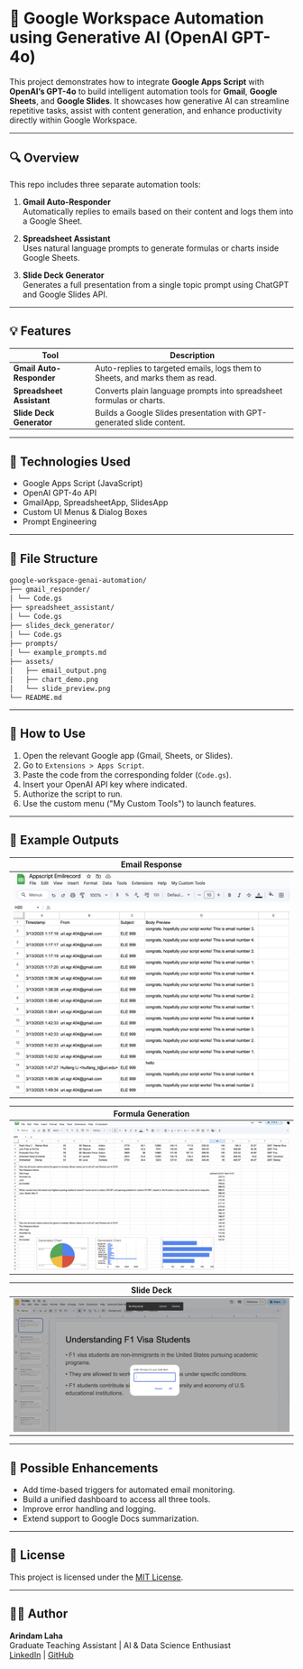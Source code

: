# 🤖 Google Workspace Automation using Generative AI (OpenAI GPT-4o)

This project demonstrates how to integrate **Google Apps Script** with **OpenAI’s GPT-4o** to build intelligent automation tools for **Gmail**, **Google Sheets**, and **Google Slides**. It showcases how generative AI can streamline repetitive tasks, assist with content generation, and enhance productivity directly within Google Workspace.

---

## 🔍 Overview

This repo includes three separate automation tools:

1. **Gmail Auto-Responder**  
   Automatically replies to emails based on their content and logs them into a Google Sheet.

2. **Spreadsheet Assistant**  
   Uses natural language prompts to generate formulas or charts inside Google Sheets.

3. **Slide Deck Generator**  
   Generates a full presentation from a single topic prompt using ChatGPT and Google Slides API.

---

## 💡 Features

| Tool | Description |
|------|-------------|
| **Gmail Auto-Responder** | Auto-replies to targeted emails, logs them to Sheets, and marks them as read. |
| **Spreadsheet Assistant** | Converts plain language prompts into spreadsheet formulas or charts. |
| **Slide Deck Generator** | Builds a Google Slides presentation with GPT-generated slide content. |

---

## 🧠 Technologies Used

- Google Apps Script (JavaScript)
- OpenAI GPT-4o API
- GmailApp, SpreadsheetApp, SlidesApp
- Custom UI Menus & Dialog Boxes
- Prompt Engineering

---

## 📁 File Structure
```plaintext
google-workspace-genai-automation/
├── gmail_responder/
│ └── Code.gs
├── spreadsheet_assistant/
│ └── Code.gs
├── slides_deck_generator/
│ └── Code.gs
├── prompts/
│ └── example_prompts.md
├── assets/
│   ├── email_output.png
│   ├── chart_demo.png
│   └── slide_preview.png
└── README.md
```

---

## 🚀 How to Use

1. Open the relevant Google app (Gmail, Sheets, or Slides).
2. Go to `Extensions > Apps Script`.
3. Paste the code from the corresponding folder (`Code.gs`).
4. Insert your OpenAI API key where indicated.
5. Authorize the script to run.
6. Use the custom menu ("My Custom Tools") to launch features.

---

## 📸 Example Outputs

| Email Response | 
|----------------|
| ![](assets/email_output.png) |

| Formula Generation | 
|---------------------|
| ![](assets/chart_demo.png) |

| Slide Deck |
|------------|
| ![](assets/slide_preview.png) |
---

## 🔧 Possible Enhancements

- Add time-based triggers for automated email monitoring.
- Build a unified dashboard to access all three tools.
- Improve error handling and logging.
- Extend support to Google Docs summarization.

---

## 📄 License

This project is licensed under the [MIT License](LICENSE).

---

## 🙋‍♂️ Author

**Arindam Laha**  
Graduate Teaching Assistant | AI & Data Science Enthusiast  
[LinkedIn](https://linkedin.com/in/arindam-laha) | [GitHub](https://github.com/laha-arindam)

